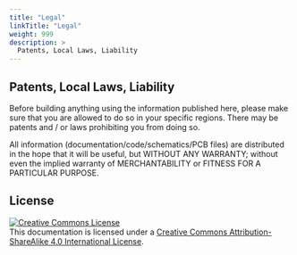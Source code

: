 ```yaml
---
title: "Legal"
linkTitle: "Legal"
weight: 999
description: >
  Patents, Local Laws, Liability
---
```


## Patents, Local Laws, Liability
Before building anything using the information published here, please make sure that you are allowed to do so in your specific regions.
There may be patents and / or laws prohibiting you from doing so.

All information (documentation/code/schematics/PCB files) are distributed in the hope that it will be useful, but WITHOUT ANY WARRANTY; without even the implied warranty of MERCHANTABILITY or FITNESS FOR A PARTICULAR PURPOSE.

## License

<a rel="license" href="http://creativecommons.org/licenses/by-sa/4.0/"><img alt="Creative Commons License" style="border-width:0" src="https://i.creativecommons.org/l/by-sa/4.0/88x31.png" /></a><br />This documentation is licensed under a <a rel="license" href="http://creativecommons.org/licenses/by-sa/4.0/">Creative Commons Attribution-ShareAlike 4.0 International License</a>.
 
